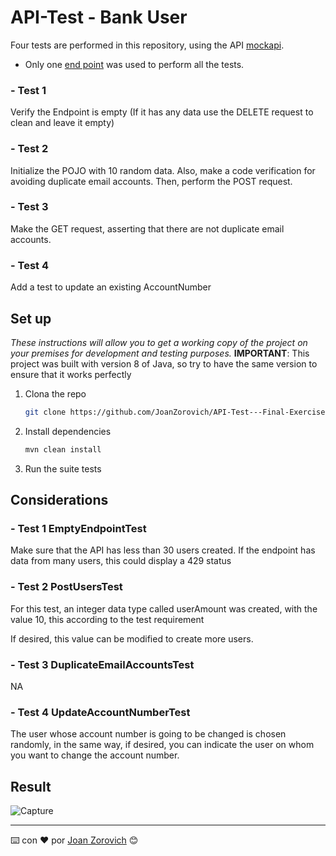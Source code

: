 # API-Test - Bank User

Four tests are performed in this repository, using the API [mockapi](https://mockapi.io/projects).

- Only one [end point](https://mockapi.io/projects/637bd29d72f3ce38ea95f585) was used to perform all the tests. 

### - Test 1
Verify the Endpoint is empty (If it has any data use the DELETE request to clean and leave it empty)

### - Test 2
Initialize the POJO with 10 random data.  Also, make a code verification for avoiding duplicate email accounts. Then, perform the POST request.

### - Test 3
Make the GET request, asserting that there are not duplicate email accounts.

### - Test 4
Add a test to update an existing AccountNumber





## Set up 
_These instructions will allow you to get a working copy of the project on your premises for development and testing purposes._
__IMPORTANT__: This project was built with version 8 of Java, so try to have the same version to ensure that it works perfectly

1. Clona the repo
   ```sh
   git clone https://github.com/JoanZorovich/API-Test---Final-Exercise.git
   ```
2. Install dependencies
   ```sh
   mvn clean install
   ```
3. Run the suite tests




## Considerations

### - Test 1 EmptyEndpointTest
Make sure that the API has less than 30 users created. If the endpoint has data from many users, this could display a 429 status

### - Test 2 PostUsersTest
For this test, an integer data type called userAmount was created, with the value 10, this according to the test requirement

If desired, this value can be modified to create more users.

### - Test 3 DuplicateEmailAccountsTest
NA

### - Test 4 UpdateAccountNumberTest
The user whose account number is going to be changed is chosen randomly, in the same way, if desired, you can indicate the user on whom you want to change the account number.




## Result

![Capture](https://user-images.githubusercontent.com/74875335/204118921-cde50003-6a31-4fbf-bf0f-7b95d8f04941.JPG)






---
⌨️ con ❤️ por [Joan Zorovich](https://github.com/JoanZorovich) 😊
   
